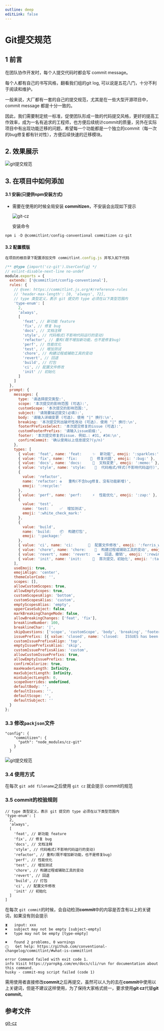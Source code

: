 ```yaml
---
outline: deep
editLink: false
---
```


# Git提交规范

## 1 前言

在团队协作开发时，每个人提交代码时都会写 commit message。

每个人都有自己的书写风格，翻看我们组的git log, 可以说是五花八门，十分不利于阅读和维护。

一般来说，大厂都有一套的自己的提交规范，尤其是在一些大型开源项目中，commit message 都是十分一致的。

因此，我们需要制定统一标准，促使团队形成一致的代码提交风格，更好的提高工作效率，成为一名有追求的工程师，也方便后续统计commit的质量，另外在实际项目中有出现功能迁移的问题，希望每一个功能都是一个独立的commit（每一次的bug修复都有针对性），方便后续快速的迁移模块。

## 2. 效果展示 

![git提交规范](./git-style.jpg)

## 3. 在项目中如何添加

#### 3.1 安装(只提供**npm安装方式**)

- 需要在使用的时候全局安装 **commitizen**，不安装会出现如下提示

  ![git-cz](./git-cz.jpg)

  安装命令

```javascript
npm i -D @commitlint/config-conventional commitizen cz-git
```

#### 3.2 配置模版

```javascript
在项目的根目录下配置添加文件 commitlint.config.js 并写入如下代码

/** @type {import('cz-git').UserConfig} */
// eslint-disable-next-line no-undef
module.exports = {
  extends: ['@commitlint/config-conventional'],
  rules: {
    // @see: https://commitlint.js.org/#/reference-rules
    // 'header-max-length': [0, 'always', 72],
    // type 类型定义，表示 git 提交的 type 必须在以下类型范围内
    'type-enum': [
      2,
      'always',
      [
        'feat', // 新功能 feature
        'fix', // 修复 bug
        'docs', // 文档注释
        'style', // 代码格式(不影响代码运行的变动)
        'refactor', // 重构(既不增加新功能，也不是修复bug)
        'perf', // 性能优化
        'test', // 增加测试
        'chore', // 构建过程或辅助工具的变动
        'revert', // 回退
        'build', // 打包
        'ci', // 配置文件修改
        'init' // 初始化
      ]
    ]
  },
  prompt: {
    messages: {
      type: '请选择提交类型:',
      scope: '本次提交的影响范围 (可选):',
      customScope: '本次提交的影响范围:',
      subject: '请简要描述提交(必填):',
      body: '请输入详细变更 (可选). 使用 "|" 换行:\n',
      breaking: '本次提交列出破坏性改动 (可选). 使用 "|" 换行:\n',
      footerPrefixsSelect: '本次提交修复的issue (可选):',
      customFooterPrefixs: '请输入issue前缀:',
      footer: '本次提交修复的issue. 例如.: #31, #34:\n',
      confirmCommit: '确认使用以上信息提交?(y/n)'
    },
    types: [
      { value: 'feat', name: 'feat:     ✨  新功能', emoji: ':sparkles:' },
      { value: 'fix', name: 'fix:      🐛  修复问题', emoji: ':bug:' },
      { value: 'docs', name: 'docs:     📝  文档变更', emoji: ':memo:' },
      { value: 'style', name: 'style:    💄  代码格式/样式(不影响代码运行)', emoji: ':lipstick:' },
      {
        value: 'refactor',
        name: 'refactor: ♻️   重构(不含bug修复、没有功能新增)',
        emoji: ':recycle:'
      },
      { value: 'perf', name: 'perf:     ⚡️  性能优化', emoji: ':zap:' },
      {
        value: 'test',
        name: 'test:     ✅  增加测试',
        emoji: ':white_check_mark:'
      },
      {
        value: 'build',
        name: 'build:    📦️  构建打包',
        emoji: ':package:'
      },
      { value: 'ci', name: 'ci:       🎡  配置文件修改', emoji: ':ferris_wheel:' },
      { value: 'chore', name: 'chore:    🔨  构建过程或辅助工具的变动', emoji: ':hammer:' },
      { value: 'revert', name: 'revert:   ⏪️  回退、撤销', emoji: ':rewind:' },
      { value: 'init', name: 'init:     🎉  首次提交、初始化', emoji: ':tada:' }
    ],
    useEmoji: true,
    emojiAlign: 'center',
    themeColorCode: '',
    scopes: [],
    allowCustomScopes: true,
    allowEmptyScopes: true,
    customScopesAlign: 'bottom',
    customScopesAlias: 'custom',
    emptyScopesAlias: 'empty',
    upperCaseSubject: false,
    markBreakingChangeMode: false,
    allowBreakingChanges: ['feat', 'fix'],
    breaklineNumber: 100,
    breaklineChar: '|',
    skipQuestions: ['scope', 'customScope', 'body', 'breaking', 'footer', 'footerPrefix', 'customFooterPrefixs'],
    issuePrefixs: [{ value: 'closed', name: 'closed:   ISSUES has been processed' }],
    customIssuePrefixsAlign: 'top',
    emptyIssuePrefixsAlias: 'skip',
    customIssuePrefixsAlias: 'custom',
    allowCustomIssuePrefixs: true,
    allowEmptyIssuePrefixs: true,
    confirmColorize: true,
    maxHeaderLength: Infinity,
    maxSubjectLength: Infinity,
    minSubjectLength: 0,
    scopeOverrides: undefined,
    defaultBody: '',
    defaultIssues: '',
    defaultScope: '',
    defaultSubject: ''
  }
};
```

### 3.3 修改`packjson`文件

```
"config": {
    "commitizen": {
      "path": "node_modules/cz-git"
    }
  }
```
![git提交规范](./git-style-002.jpg)

### 3.4 使用方式

在每次 `git add filename`之后使用 `git cz` 就会提示 commit的规范

### 3.5 commit的校验规则

```
// type 类型定义，表示 git 提交的 type 必须在以下类型范围内
'type-enum': [
  2,
  'always',
  [
    'feat', // 新功能 feature
    'fix', // 修复 bug
    'docs', // 文档注释
    'style', // 代码格式(不影响代码运行的变动)
    'refactor', // 重构(既不增加新功能，也不是修复bug)
    'perf', // 性能优化
    'test', // 增加测试
    'chore', // 构建过程或辅助工具的变动
    'revert', // 回退
    'build', // 打包
    'ci', // 配置文件修改
    'init' // 初始化
  ]
]
```

在每次 `git commit`的时候，会自动检测**commit**中的内容是否含有以上的关键词，如果没有则会提示
```
⧗   input: xxx
✖   subject may not be empty [subject-empty]
✖   type may not be empty [type-empty]

✖   found 2 problems, 0 warnings
ⓘ   Get help: https://github.com/conventional-changelog/commitlint/#what-is-commitlint

error Command failed with exit code 1.
info Visit https://yarnpkg.com/en/docs/cli/run for documentation about this command.
husky - commit-msg script failed (code 1)
```
需用使用者直接修改**commit**之后再提交，虽然可以人为的去在**commit**中使用以上关键词，但是不建议这样使用，为了保持大家格式统一，要求使用**git cz**代替**git commit**。


## 参考文件

[git-cz](https://cz-git.qbb.sh/zh/guide/)
